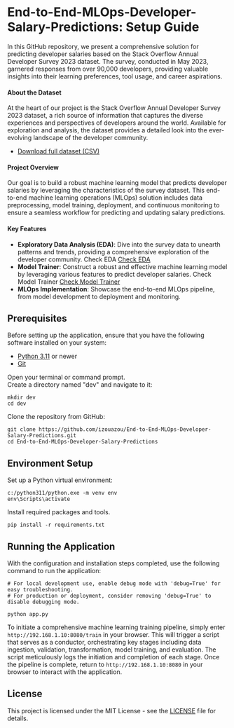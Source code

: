 # End-to-End-MLOps-Developer-Salary-Predictions: Setup Guide

In this GitHub repository, we present a comprehensive solution for predicting developer salaries based on the Stack Overflow Annual Developer Survey 2023 dataset. The survey, conducted in May 2023, garnered responses from over 90,000 developers, providing valuable insights into their learning preferences, tool usage, and career aspirations.  

#### About the Dataset  

At the heart of our project is the Stack Overflow Annual Developer Survey 2023 dataset, a rich source of information that captures the diverse experiences and perspectives of developers around the world. Available for exploration and analysis, the dataset provides a detailed look into the ever-evolving landscape of the developer community.  

- [Download full dataset (CSV)](https://insights.stackoverflow.com/survey)

#### Project Overview  

Our goal is to build a robust machine learning model that predicts developer salaries by leveraging the characteristics of the survey dataset. This end-to-end machine learning operations (MLOps) solution includes data preprocessing, model training, deployment, and continuous monitoring to ensure a seamless workflow for predicting and updating salary predictions.
#### Key Features  

- **Exploratory Data Analysis (EDA)**: Dive into the survey data to unearth patterns and trends, providing a comprehensive exploration of the developer community. Check EDA [Check EDA](https://github.com/izouazou/Data-Projects)
- **Model Trainer**: Construct a robust and effective machine learning model by leveraging various features to predict developer salaries. Check Model Trainer [Check Model Trainer](https://github.com/izouazou/Data-Projects)
- **MLOps Implementation**: Showcase the end-to-end MLOps pipeline, from model development to deployment and monitoring.


## Prerequisites
Before setting up the application, ensure that you have the following software installed on your system:

- [Python 3.11](https://www.python.org/downloads/)  or newer
- [Git](https://git-scm.com/downloads)


Open your terminal or command prompt.    
Create a directory named "dev" and navigate to it:  

    
    mkdir dev
    cd dev
    
    
Clone the repository from GitHub:

    
    git clone https://github.com/izouazou/End-to-End-MLOps-Developer-Salary-Predictions.git
    cd End-to-End-MLOps-Developer-Salary-Predictions
    
## Environment Setup

Set up a Python virtual environment:  

    
    c:/python311/python.exe -m venv env
    env\Scripts\activate
    

Install required packages and tools.

    
    pip install -r requirements.txt
    
    
## Running the Application




With the configuration and installation steps completed, use the following command to run the application:  

    # For local development use, enable debug mode with 'debug=True' for easy troubleshooting.
    # For production or deployment, consider removing 'debug=True' to disable debugging mode.
    
    python app.py
    
To initiate a comprehensive machine learning training pipeline, simply enter `http://192.168.1.10:8080/train` in your browser. This will trigger a script that serves as a conductor, orchestrating key stages including data ingestion, validation, transformation, model training, and evaluation. The script meticulously logs the initiation and completion of each stage. Once the pipeline is complete, return to `http://192.168.1.10:8080` in your browser to interact with the application.


## License

This project is licensed under the MIT License - see the [LICENSE](https://github.com/izouazou/End-to-End-MLOps-Developer-Salary-Predictions/blob/main/LICENSE) file for details.




